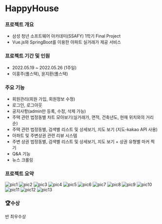 # HappyHouse
### 프로젝트 개요
* 삼성 청년 소프트웨어 아카데미(SSAFY) 1학기 Final Project 
* Vue.js와 SpringBoot를 이용한 아파트 실거래가 제공 서비스

### 프로젝트 기간 및 인원
* 2022.05.19 ~ 2022.05.26 (1주일)
* 이홍주(풀스택), 윤지환(풀스택)

### 주요 기능
* 회원관리(회원 가입, 회원정보 수정)
* 로그인, 로그아웃
* 공지사항(admin만 등록, 수정, 삭제 가능)
* 주택 관련 법정동별 차트 모아보기(실거래가, 면적, 건축년도, 현재 위치와의 거리순)
* 주택 관련 법정동별, 검색별 리스트 및 상세보기, 지도 보기
  (지도-kakao API 사용)
 * 아파트 및 주변상권 관련 리뷰 시스템
 * 주변 상권 법정동별, 검색별 리스트 및 상세보기, 지도 보기 + 상권 유형별 마커 찍기
 * Q&A 기능
 * 뉴스 크롤링

### 프로젝트 요약
![pic1](https://user-images.githubusercontent.com/65024497/173623107-91680bbd-3162-4ef3-aa21-f0f35d93bda5.jpg)
![pic2](https://user-images.githubusercontent.com/65024497/173623115-ae23abe8-ece1-43a2-8a24-e626713670c1.jpg)
![pic3](https://user-images.githubusercontent.com/65024497/173623121-209ab7a3-8493-412c-b295-40c1ae3af60a.jpg)
![pic4](https://user-images.githubusercontent.com/65024497/173623123-e47bf0f1-575b-48d5-9a2d-e5d2fbc2eacc.jpg)
![pic5](https://user-images.githubusercontent.com/65024497/173623130-29b93d03-c3eb-4726-8521-bdfec0071b15.jpg)
![pic6](https://user-images.githubusercontent.com/65024497/173623133-e405425a-e389-4149-a2ab-c8452a94aac4.jpg)
![pic7](https://user-images.githubusercontent.com/65024497/173623140-8312ac1c-0fb6-4a43-ac6e-9585781d2a91.jpg)
![pic8](https://user-images.githubusercontent.com/65024497/173623143-63dfca48-0fd7-4c78-be63-bfcf27a60ba3.jpg)
![pic9](https://user-images.githubusercontent.com/65024497/173623148-3bba1389-4718-4dab-8c5a-4be74322ee7b.jpg)
![pic10](https://user-images.githubusercontent.com/65024497/173623166-a86617dc-14bc-40f8-8fa2-0c2aec866549.jpg)
![pic11](https://user-images.githubusercontent.com/65024497/173623180-6a1bffd9-8308-44fc-b8fc-f7328561f03e.jpg)
![pic12](https://user-images.githubusercontent.com/65024497/173623188-fd6da6fa-dedc-40d0-971b-bff50e10c38b.jpg)
![pic13](https://user-images.githubusercontent.com/65024497/173623196-edb467d7-e2f9-4fec-946e-f38326eb1aba.jpg)

### 🏆️수상
반 최우수상
